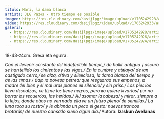 ```yaml
---
titulo: Mari, la dama blanca
artista: JLG Pazos - Otro tiempo es posible
imagen: https://res.cloudinary.com/dasijlpgz/image/upload/v1705242928/artistas/Jose%20Luis%20Gonz%C3%A1lez%20Pazos%20-%20Otro%20tiempo%20es%20posible/obra_11/P1090159.jpg
video: https://res.cloudinary.com/dasijlpgz/video/upload/v1705242933/artistas/Jose%20Luis%20Gonz%C3%A1lez%20Pazos%20-%20Otro%20tiempo%20es%20posible/obra_11/Sin_t%C3%ADtulo_1.mp4
galeria:
  - https://res.cloudinary.com/dasijlpgz/image/upload/v1705242928/artistas/Jose%20Luis%20Gonz%C3%A1lez%20Pazos%20-%20Otro%20tiempo%20es%20posible/obra_11/P1090159.jpg
  - https://res.cloudinary.com/dasijlpgz/image/upload/v1705242926/artistas/Jose%20Luis%20Gonz%C3%A1lez%20Pazos%20-%20Otro%20tiempo%20es%20posible/obra_11/P1090158.jpg
  - https://res.cloudinary.com/dasijlpgz/image/upload/v1705242924/artistas/Jose%20Luis%20Gonz%C3%A1lez%20Pazos%20-%20Otro%20tiempo%20es%20posible/obra_11/P1090157.jpg
---
```

18-43-24cm.
Gresa eta egurra.

*Con el devenir constante del indefectible tiempo,/
de hollín antiguo y oscuro se han teiiido los cimientos y las vigas./
En la cumbre y atalaya/
de tan castigado cerro,/
se alza, altiva y silenciosa, la dama blanca del tiempo y de las cimas./
Bajo la bóveda pétrea/
que resguarda sus empeños, la madre del bien y el mal urde planes en silencio/
y sin prisa./
Los pies los lleva descalzos, de tizne los tiene negros, pero no quiere lavarlos/
por no borrar los recuerdos, las heridas./
AJ asomar la cabeza/
y mirar, siempre a lo lejos, donde otros no ven nada ella ve un futuro pleno/
de semillas./
La luna toca su rostro/
y le ablanda un poco el gesto: nuevos troncos brotarán/
de nuestro cansado suelo algún día./* Autora: **Izaskun Avellanas**